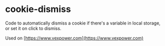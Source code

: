 # cookie-dismiss
Code to automatically dismiss a cookie if there's a variable in local storage, or set it on click to dismiss.

Used on [https://www.vexpower.com](https://www.vexpower.com)
